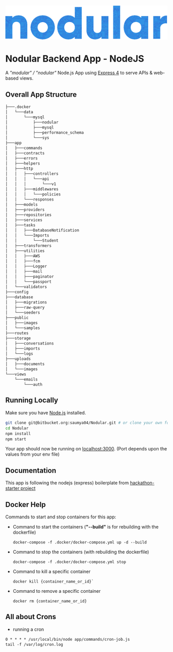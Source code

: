 ![nodular logo](public/images/logo.png?raw=true "nodular")

# Nodular Backend App - NodeJS

A *"modular" / "nodular"* Node.js App using [Express 4](http://expressjs.com/) to serve APIs & web-based views.

## Overall App Structure

````
├───.docker
│   └───data
│       └───mysql
│           ├───nodular
│           ├───mysql
│           ├───performance_schema
│           └───sys
├───app
│   ├───commands
│   ├───contracts
│   ├───errors
│   ├───helpers
│   ├───http
│   │   ├───controllers
│   │   │   └───api
│   │   │       └───v1
│   │   ├───middlewares
│   │   │   └───policies
│   │   └───responses
│   ├───models
│   ├───providers
│   ├───repositories
│   ├───services
│   ├───tasks
│   │   ├───DatabaseNotification
│   │   └───Imports
│   │       └───Student
│   ├───transformers
│   ├───utilities
│   │   ├───AWS
│   │   ├───fcm
│   │   ├───Logger
│   │   ├───mail
│   │   ├───paginator
│   │   └───passport
│   └───validators
├───config
├───database
│   ├───migrations
│   ├───raw-query
│   └───seeders
├───public
│   ├───images
│   └───samples
├───routes
├───storage
│   ├───conversations
│   ├───imports
│   └───logs
├───uploads
│   ├───documents
│   └───images
└───views
    └───emails
        └───auth
````

## Running Locally

Make sure you have [Node.js](http://nodejs.org/) installed.

```sh
git clone git@bitbucket.org:saumya04/Nodular.git # or clone your own fork
cd Nodular
npm install
npm start
```

Your app should now be running on [localhost:3000](http://localhost:3000/). (Port depends upon the values from your env file)

## Documentation

This app is following the nodejs (express) boilerplate from [hackathon-starter project](https://github.com/sahat/hackathon-starter)

## Docker Help

Commands to start and stop containers for this app:

- Command to start the containers (**"--build"** is for rebuilding with the dockerfile)
    ````
    docker-compose -f .docker/docker-compose.yml up -d --build
    ````
- Command to stop the containers (with rebuilding the dockerfile)
    ````
    docker-compose -f .docker/docker-compose.yml stop
    ````
- Command to kill a specific container
    ````
    docker kill {container_name_or_id}`
    ````
- Command to remove a specific container
    ````
    docker rm {container_name_or_id}
    ````

## All about Crons


- running a cron

```
0 * * * * /usr/local/bin/node app/commands/cron-job.js
tail -f /var/log/cron.log
